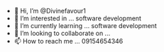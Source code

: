 - 👋 Hi, I’m @Divinefavour1
- 👀 I’m interested in ... software development 
- 🌱 I’m currently learning ... software development 
- 💞️ I’m looking to collaborate on ...
- 📫 How to reach me ... 09154654346

<!---
Divinefavour1/Divinefavour1 is a ✨ special ✨ repository because its `README.md` (this file) appears on your GitHub profile.
You can click the Preview link to take a look at your changes.
--->
